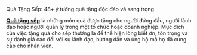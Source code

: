 Quà Tặng Sếp: 48+ ý tưởng quà tặng độc đáo và sang trọng

<strong><a href="https://3tgold.com/qua-tang-sep.html" target="_blank" rel="noopener">Quà tặng sếp</a></strong> là những món quà được tặng cho người đứng đầu, người lãnh đạo hoặc người quản lý trong một tổ chức hoặc doanh nghiệp. Mục đích của việc tặng quà cho sếp thường là để thể hiện lòng biết ơn, tôn trọng và sự đánh giá cao đối với sự lãnh đạo, hướng dẫn và ủng hộ mà họ đã cung cấp cho nhân viên.
